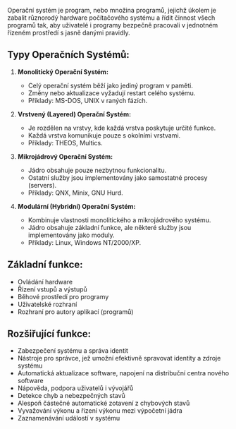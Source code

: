Operační systém je program, nebo množina programů, jejichž úkolem je zabalit
různorodý hardware počítačového systému a řídit činnost všech programů tak, aby uživatelé i programy bezpečně pracovali v jednotném řízeném prostředí s jasně danými pravidly.

## Typy Operačních Systémů:

1. **Monolitický Operační Systém:**
    
    - Celý operační systém běží jako jediný program v paměti.
    - Změny nebo aktualizace vyžadují restart celého systému.
    - Příklady: MS-DOS, UNIX v raných fázích.
2. **Vrstvený (Layered) Operační Systém:**
    
    - Je rozdělen na vrstvy, kde každá vrstva poskytuje určité funkce.
    - Každá vrstva komunikuje pouze s okolními vrstvami.
    - Příklady: THEOS, Multics.
3. **Mikrojádrový Operační Systém:**
    
    - Jádro obsahuje pouze nezbytnou funkcionalitu.
    - Ostatní služby jsou implementovány jako samostatné procesy (servers).
    - Příklady: QNX, Minix, GNU Hurd.
4. **Modulární (Hybridní) Operační Systém:**
    
    - Kombinuje vlastnosti monolitického a mikrojádrového systému.
    - Jádro obsahuje základní funkce, ale některé služby jsou implementovány jako moduly.
    - Příklady: Linux, Windows NT/2000/XP.
## Základní funkce:
- Ovládání hardware
- Řízení vstupů a výstupů
- Běhové prostředí pro programy
- Uživatelské rozhraní
- Rozhraní pro autory aplikací (programů)
## Rozšiřující funkce:
- Zabezpečení systému a správa identit
- Nástroje pro správce, jež umožní efektivně spravovat identity a zdroje systému
- Automatická aktualizace software, napojení na distribuční centra nového software
- Nápověda, podpora uživatelů i vývojářů
- Detekce chyb a nebezpečných stavů
- Alespoň částečné automatické zotavení z chybových stavů
- Vyvažování výkonu a řízení výkonu mezi výpočetní jádra
- Zaznamenávání událostí v systému